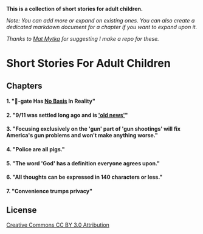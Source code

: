 **This is a collection of short stories for adult children.**

*Note: You can add more or expand on existing ones. You can also create a dedicated markdown document for a chapter if you want to expand upon it.*

*Thanks to [Mat Mytka‏](https://twitter.com/m3untold/status/929177537573351424) for suggesting I make a repo for these.*

# Short Stories For Adult Children

## Chapters

#### 1. "🍕-gate Has [No Basis](https://www.youtube.com/watch?v=yP1MtaSIePk) In Reality"

#### 2. "9/11 was settled long ago and is ['old news'](https://twitter.com/AE911Truth/status/906640874737561600)"

#### 3. "Focusing exclusively on the 'gun' part of 'gun shootings' will fix America's gun problems and won't make anything worse."

#### 4. "Police are all pigs."

#### 5. "The word 'God' has a definition everyone agrees upon."

#### 6. "All thoughts can be expressed in 140 characters or less."

#### 7. "Convenience trumps privacy"


## License

[Creative Commons CC BY 3.0 Attribution](https://creativecommons.org/licenses/by/3.0/us/)
